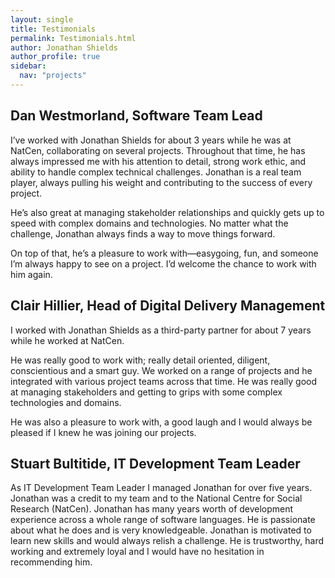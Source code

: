 ```yaml
---
layout: single
title: Testimonials
permalink: Testimonials.html
author: Jonathan Shields
author_profile: true
sidebar:
  nav: "projects"
---
```


## Dan Westmorland, Software Team Lead

I’ve worked with Jonathan Shields for about 3 years while he was at NatCen, collaborating on several projects. Throughout that time, he has always impressed me with his attention to detail, strong work ethic, and ability to handle complex technical challenges. Jonathan is a real team player, always pulling his weight and contributing to the success of every project.

He’s also great at managing stakeholder relationships and quickly gets up to speed with complex domains and technologies. No matter what the challenge, Jonathan always finds a way to move things forward.

On top of that, he’s a pleasure to work with—easygoing, fun, and someone I’m always happy to see on a project. I’d welcome the chance to work with him again.

## Clair Hillier, Head of Digital Delivery Management

I worked with Jonathan Shields as a third-party partner for about 7 years while he worked at NatCen. 

He was really good to work with; really detail oriented, diligent, conscientious and a smart guy. We worked on a range of projects and he integrated with various project teams across that time. He was really good at managing stakeholders and getting to grips with some complex technologies and domains. 

He was also a pleasure to work with, a good laugh and I would always be pleased if I knew he was joining our projects.

## Stuart Bultitide, IT Development Team Leader

As IT Development Team Leader I managed Jonathan for over five years. Jonathan was a credit to my team and to the National Centre for Social Research (NatCen). Jonathan has many years worth of development experience across a whole range of software languages. He is passionate about what he does and is very knowledgeable. Jonathan is motivated to learn new skills and would always relish a challenge. He is trustworthy, hard working and extremely loyal and I would have no hesitation in recommending him.

